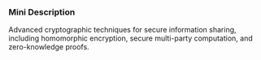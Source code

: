 ### Mini Description

Advanced cryptographic techniques for secure information sharing, including homomorphic encryption, secure multi-party computation, and zero-knowledge proofs.

